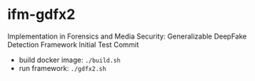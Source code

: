 # ifm-gdfx2
Implementation in Forensics and Media Security: Generalizable DeepFake Detection Framework
Initial Test Commit

- build docker image: `./build.sh`
- run framework: `./gdfx2.sh`
